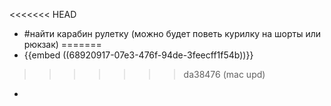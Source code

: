 <<<<<<< HEAD
- #найти карабин рулетку (можно будет поветь курилку на шорты или рюкзак)
=======
- {{embed ((68920917-07e3-476f-94de-3feecff1f54b))}}
>>>>>>> da38476 (mac upd)
-